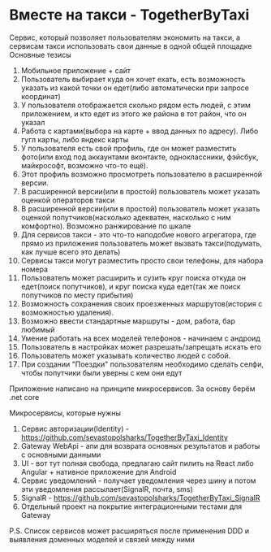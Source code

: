 # Вместе на такси - TogetherByTaxi
Сервис, который позволяет пользователям экономить на такси, а сервисам такси использовать свои данные в одной общей площадке
Основные тезисы
1) Мобильное приложение + сайт
2) Пользователь выбирает куда он хочет ехать, есть возможность указать из какой точки он едет(либо автоматически при запросе координат)
3) У пользователя отображается сколько рядом есть людей, с этим приложением, и кто едет из этого же района в тот район, что он указал
4) Работа с картами(выбора на карте + ввод данных по адресу). Либо гугл карты, либо яндекс карты
5) У пользователя есть свой профиль, где он может разместить фото(или вход под аккаунтами вконтакте, одноклассники, фэйсбук, майкрософт, возможно что-то ещё).
6) Этот профиль возможно просмотреть пользователю в расширенной версии.
7) В расширенной версии(или в простой) пользователь может указать оценкой операторов такси
8) В расширенной версии(или в простой) пользователь может указать оценкой попутчиков(насколько адекватен, насколько с ним комфортно). Возможно ранжирование по шкале
9) Для сервисов такси - это что-то наподобие нового агрегатора, где прямо из приложения пользователь может вызвать такси(подумать, как лучше всего это делать)
10) Сервисы такси могут разместить просто свои телефоны, для набора номера
11) Пользователь может расширить и сузить круг поиска откуда он едет(поиск попутчиков), и круг поиска куда едет(так же поиск попутчиков по месту прибытия)
12) Возможность сохранения своих проезженных маршрутов(история с возможностью удаления).
13) Возможно ввести стандартные маршруты - дом, работа, бар любимый
14) Умение работать на всех моделей телефонов - начинаем с андроид
15) Пользователь в настройках может разрешать/запрещать искать его
16) Пользователь может указывать количество людей с собой.
17) При создании  "Поездки" пользователям необходимо сделать селфи, чтобы попутчики были уверны с кем они едут

Приложение написано на принципе микросервисов. За основу берём .net core

Микросервисы, которые нужны
1) Сервис авторизации(Identity) - https://github.com/sevastopolsharks/TogetherByTaxi_Identity
2) Gateway WebApi - апи для возврата основных результатов и работы с основными данными
3) UI - вот тут полная свобода, предлагаю сайт пилить на React либо Angular + нативное приложение для Android
4) Сервис уведомлений - получает уведомления через шину и потом эти уведомления рассылает(SignalR, почта, sms)
5) SignalR - https://github.com/sevastopolsharks/TogetherByTaxi_SignalR
6) Отдельный проект на покрытие интеграционными тестами для Gateway

P.S. Список сервисов может расширяться после применения DDD и выявления доменных моделей и связей между ними
